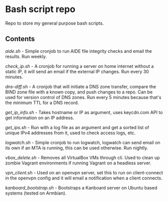 # Bash script repo

Repo to store my general purpose bash scripts.

## Contents

*aide.sh* - Simple cronjob to run AIDE file integrity checks and email the results. Run weekly.

*check_ip.sh* - A cronjob for running a server on home internet without a static IP, it will send an email if the external IP changes. Run every 30 minutes.

*dns-diff.sh* - A cronjob that will initiate a DNS zone transfer, compare the BIND zone file with a known copy, and push changes to a repo. Can be used for version control of DNS zones. Run every 5 minutes because that's the minimum TTL for a DNS record.

*get_ip_info.sh* - Takes hostname or IP as argument, uses keycdn.com API to get information on an IP address.

*get_ips.sh* - Run with a log file as an argument and get a sorted list of unique IPv4 addresses from it, used to check access logs, etc.

*logwatch.sh* - Simple cronjob to run logwatch, logwatch can send email on its own if an MTA is running, this can be used otherwise. Run nightly.

*vbox_delete.sh* - Removes all VirtualBox VMs through cli. Used to clean up zombie Vagrant environments if running Vagrant on a headless server.

*vpn_client.sh* - Used on an openvpn server, set this to run on client-connect in the openvpn config and it will email a notification when a client connects.

*kanboard_bootstrap.sh* - Bootstraps a Kanboard server on Ubuntu based systems (tested on Armbian).
